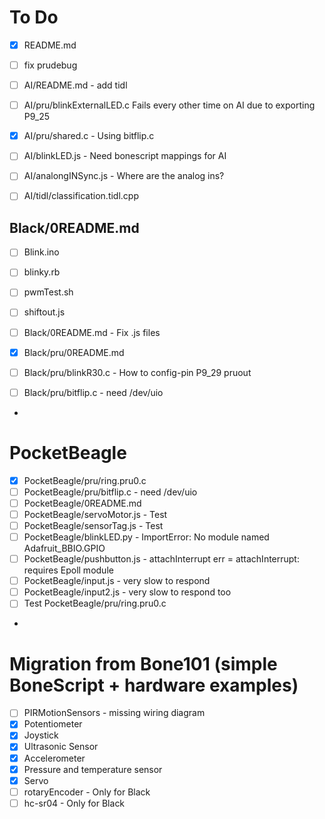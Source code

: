 # To Do

- [x] README.md
- [ ] fix prudebug

- [ ] AI/README.md - add tidl
- [ ] AI/pru/blinkExternalLED.c  Fails every other time on AI due to exporting P9_25
- [x] AI/pru/shared.c - Using bitflip.c
- [ ] AI/blinkLED.js  - Need bonescript mappings for AI
- [ ] AI/analongINSync.js - Where are the analog ins?

- [ ] AI/tidl/classification.tidl.cpp

## Black/0README.md
- [ ] Blink.ino
- [ ] blinky.rb
- [ ] pwmTest.sh
- [ ] shiftout.js

- [ ] Black/0README.md - Fix .js files
- [x] Black/pru/0README.md
- [ ] Black/pru/blinkR30.c - How to config-pin P9_29 pruout
- [ ] Black/pru/bitflip.c - need /dev/uio
- 

# PocketBeagle
- [x] PocketBeagle/pru/ring.pru0.c
- [ ] PocketBeagle/pru/bitflip.c - need /dev/uio
- [ ] PocketBeagle/0README.md
- [ ] PocketBeagle/servoMotor.js - Test
- [ ] PocketBeagle/sensorTag.js  - Test
- [ ] PocketBeagle/blinkLED.py   - ImportError: No module named Adafruit_BBIO.GPIO
- [ ] PocketBeagle/pushbutton.js - attachInterrupt err = attachInterrupt: requires Epoll module
- [ ] PocketBeagle/input.js      - very slow to respond
- [ ] PocketBeagle/input2.js     - very slow to respond too
- [ ] Test PocketBeagle/pru/ring.pru0.c
- 

# Migration from Bone101 (simple BoneScript + hardware examples)
- [ ] PIRMotionSensors - missing wiring diagram
- [x] Potentiometer
- [x] Joystick
- [x] Ultrasonic Sensor
- [x] Accelerometer
- [x] Pressure and temperature sensor
- [x] Servo
- [ ] rotaryEncoder - Only for Black
- [ ] hc-sr04 - Only for Black
